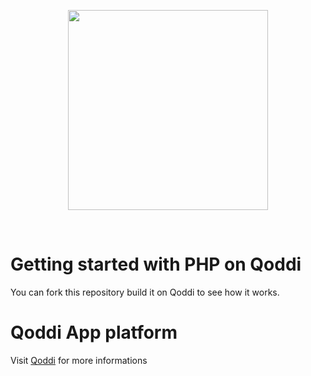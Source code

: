 <p align="center"><a href="https://devcenter.qoddi.com/static-assets/"><img align="center" style="width:320px" src="https://devcenter.qoddi.com/wp-content/uploads/2021/11/800px-transparent-logo.png"/></a></p><br/>

# Getting started with PHP on Qoddi
You can fork this repository build it on Qoddi to see how it works.

# Qoddi App platform
Visit [Qoddi](https://qoddi.com) for more informations
